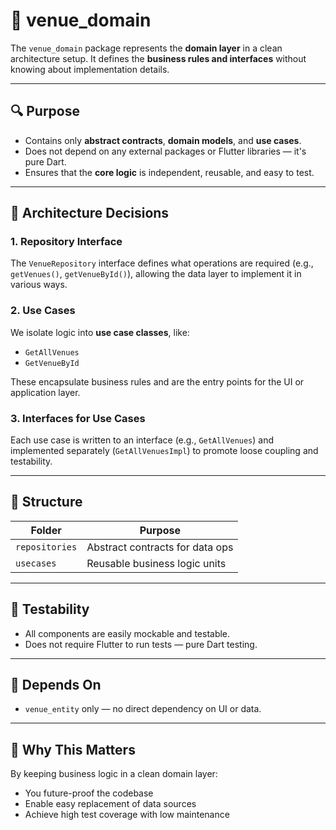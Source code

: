 
# 🧩 venue_domain

The `venue_domain` package represents the **domain layer** in a clean architecture setup. It defines the **business rules and interfaces** without knowing about implementation details.

---

## 🔍 Purpose

- Contains only **abstract contracts**, **domain models**, and **use cases**.
- Does not depend on any external packages or Flutter libraries — it's pure Dart.
- Ensures that the **core logic** is independent, reusable, and easy to test.

---

## 🧱 Architecture Decisions

### 1. **Repository Interface**
The `VenueRepository` interface defines what operations are required (e.g., `getVenues()`, `getVenueById()`), allowing the data layer to implement it in various ways.

### 2. **Use Cases**
We isolate logic into **use case classes**, like:
- `GetAllVenues`
- `GetVenueById`

These encapsulate business rules and are the entry points for the UI or application layer.

### 3. **Interfaces for Use Cases**
Each use case is written to an interface (e.g., `GetAllVenues`) and implemented separately (`GetAllVenuesImpl`) to promote loose coupling and testability.

---

## 📁 Structure

| Folder         | Purpose                          |
|----------------|----------------------------------|
| `repositories` | Abstract contracts for data ops  |
| `usecases`     | Reusable business logic units    |

---

## 🧪 Testability

- All components are easily mockable and testable.
- Does not require Flutter to run tests — pure Dart testing.

---

## 🔗 Depends On

- `venue_entity` only — no direct dependency on UI or data.

---

## 🔐 Why This Matters

By keeping business logic in a clean domain layer:
- You future-proof the codebase
- Enable easy replacement of data sources
- Achieve high test coverage with low maintenance
